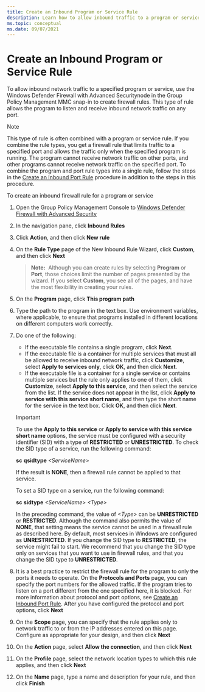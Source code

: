 ```yaml
---
title: Create an Inbound Program or Service Rule 
description: Learn how to allow inbound traffic to a program or service by using the Group Policy Management MMC snap-in to create firewall rules.
ms.topic: conceptual
ms.date: 09/07/2021
---
```


# Create an Inbound Program or Service Rule

To allow inbound network traffic to a specified program or service, use the Windows Defender Firewall with Advanced Securitynode in the Group Policy Management MMC snap-in to create firewall rules. This type of rule allows the program to listen and receive inbound network traffic on any port.

> [!NOTE]
> This type of rule is often combined with a program or service rule. If you combine the rule types, you get a firewall rule that limits traffic to a specified port and allows the traffic only when the specified program is running. The program cannot receive network traffic on other ports, and other programs cannot receive network traffic on the specified port. To combine the program and port rule types into a single rule, follow the steps in the [Create an Inbound Port Rule](create-an-inbound-port-rule.md) procedure in addition to the steps in this procedure.

To create an inbound firewall rule for a program or service

1. Open the Group Policy Management Console to [Windows Defender Firewall with Advanced Security](open-the-group-policy-management-console-to-windows-firewall-with-advanced-security.md)
2. In the navigation pane, click **Inbound Rules**
3. Click **Action**, and then click **New rule**
4. On the **Rule Type** page of the New Inbound Rule Wizard, click **Custom**, and then click **Next**

    >**Note:**  Although you can create rules by selecting **Program** or **Port**, those choices limit the number of pages presented by the wizard. If you select **Custom**, you see all of the pages, and have the most flexibility in creating your rules.

5. On the **Program** page, click **This program path**
6. Type the path to the program in the text box. Use environment variables, where applicable, to ensure that programs installed in different locations on different computers work correctly.
7. Do one of the following:

    - If the executable file contains a single program, click **Next**.
    - If the executable file is a container for multiple services that must all be allowed to receive inbound network traffic, click **Customize**, select **Apply to services only**, click **OK**, and then click **Next**.
    - If the executable file is a container for a single service or contains multiple services but the rule only applies to one of them, click **Customize**, select **Apply to this service**, and then select the service from the list. If the service does not appear in the list, click **Apply to service with this service short name**, and then type the short name for the service in the text box. Click **OK**, and then click **Next**.

    > [!IMPORTANT]
    > To use the **Apply to this service** or **Apply to service with this service short name** options, the service must be configured with a security identifier (SID) with a type of **RESTRICTED** or **UNRESTRICTED**. To check the SID type of a service, run the following command:

    **sc** **qsidtype** *&lt;ServiceName&gt;*

    If the result is **NONE**, then a firewall rule cannot be applied to that service.

    To set a SID type on a service, run the following command:

    **sc** **sidtype** *&lt;ServiceName&gt; &lt;Type&gt;*

    In the preceding command, the value of *&lt;Type&gt;* can be **UNRESTRICTED** or **RESTRICTED**. Although the command also permits the value of **NONE**, that setting means the service cannot be used in a firewall rule as described here. By default, most services in Windows are configured as **UNRESTRICTED**. If you change the SID type to **RESTRICTED**, the service might fail to start. We recommend that you change the SID type only on services that you want to use in firewall rules, and that you change the SID type to **UNRESTRICTED**.

8. It is a best practice to restrict the firewall rule for the program to only the ports it needs to operate. On the **Protocols and Ports** page, you can specify the port numbers for the allowed traffic. If the program tries to listen on a port different from the one specified here, it is blocked. For more information about protocol and port options, see [Create an Inbound Port Rule](create-an-inbound-port-rule.md). After you have configured the protocol and port options, click **Next**
9. On the **Scope** page, you can specify that the rule applies only to network traffic to or from the IP addresses entered on this page. Configure as appropriate for your design, and then click **Next**
10. On the **Action** page, select **Allow the connection**, and then click **Next**
11. On the **Profile** page, select the network location types to which this rule applies, and then click **Next**
12. On the **Name** page, type a name and description for your rule, and then click **Finish**
